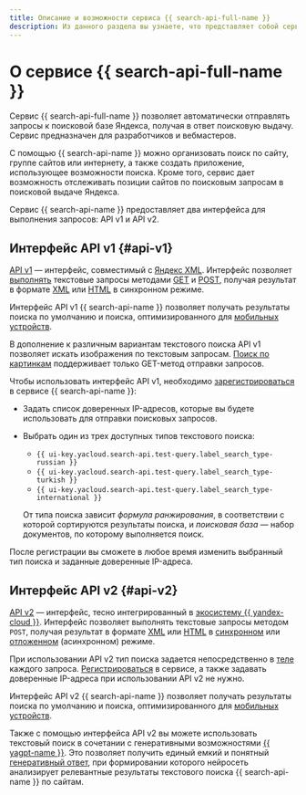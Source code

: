 ```yaml
---
title: Описание и возможности сервиса {{ search-api-full-name }}
description: Из данного раздела вы узнаете, что представляет собой сервис {{ search-api-name }}, какие инструменты и возможности он представляет и какие задачи способен решать.
---
```


# О сервисе {{ search-api-full-name }}

Сервис {{ search-api-full-name }} позволяет автоматически отправлять запросы к поисковой базе Яндекса, получая в ответ поисковую выдачу. Сервис предназначен для разработчиков и вебмастеров.

С помощью {{ search-api-name }} можно организовать поиск по сайту, группе сайтов или интернету, а также создать приложение, использующее возможности поиска. Кроме того, сервис дает возможность отслеживать позиции сайтов по поисковым запросам в поисковой выдаче Яндекса.

Сервис {{ search-api-name }} предоставляет два интерфейса для выполнения запросов: API v1 и API v2.

## Интерфейс API v1 {#api-v1}

[API v1](./get-request.md) — интерфейс, совместимый с [Яндекс XML](https://ru.wikipedia.org/wiki/Яндекс_XML). Интерфейс позволяет [выполнять](../operations/searching.md) текстовые запросы методами [GET](../concepts/get-request.md) и [POST](../concepts/post-request.md), получая результат в формате [XML](./response.md) или [HTML](./html-response.md) в синхронном режиме.

Интерфейс API v1 {{ search-api-name }} позволяет получать результаты поиска по умолчанию и поиска, оптимизированного для [мобильных устройств](../operations/mobile.md).

В дополнение к различным вариантам текстового поиска API v1 позволяет искать изображения по текстовым запросам. [Поиск по картинкам](./pic-search.md) поддерживает только GET-метод отправки запросов.

Чтобы использовать интерфейс API v1, необходимо [зарегистрироваться](../operations/workaround.md) в сервисе {{ search-api-name }}:
* Задать список доверенных IP-адресов, которые вы будете использовать для отправки поисковых запросов.
* Выбрать один из трех доступных типов текстового поиска:

    * `{{ ui-key.yacloud.search-api.test-query.label_search_type-russian }}`
    * `{{ ui-key.yacloud.search-api.test-query.label_search_type-turkish }}`
    * `{{ ui-key.yacloud.search-api.test-query.label_search_type-international }}`

    От типа поиска зависит _формула ранжирования_, в соответствии с которой сортируются результаты поиска, и _поисковая база_ — набор документов, по которому выполняется поиск.
    
После регистрации вы сможете в любое время изменить выбранный тип поиска и заданные доверенные IP-адреса.

## Интерфейс API v2 {#api-v2}

[API v2](../operations/web-search.md) — интерфейс, тесно интегрированный в [экосистему {{ yandex-cloud }}](../../overview/concepts/services.md). Интерфейс позволяет выполнять текстовые запросы методом `POST`, получая результат в формате [XML](./response.md) или [HTML](./html-response.md) в [синхронном](../operations/web-search-sync.md) или [отложенном](../operations/web-search.md) (асинхронном) режиме.

При использовании API v2 тип поиска задается непосредственно в [теле](./web-search.md#parameters) каждого запроса. [Регистрироваться](../operations/workaround.md#registration) в сервисе, а также задавать доверенные IP-адреса при использовании API v2 не нужно.

Интерфейс API v2 {{ search-api-name }} позволяет получать результаты поиска по умолчанию и поиска, оптимизированного для [мобильных устройств](../operations/v2-mobile.md).

Также с помощью интерфейса API v2 вы можете использовать текстовый поиск в сочетании с генеративными возможностями [{{ yagpt-name }}](../../foundation-models/concepts/yandexgpt/index.md). Это позволяет получить единый емкий и понятный [генеративный ответ](./generative-response.md), при формировании которого нейросеть анализирует релевантные результаты текстового поиска {{ search-api-name }} по сайтам.
